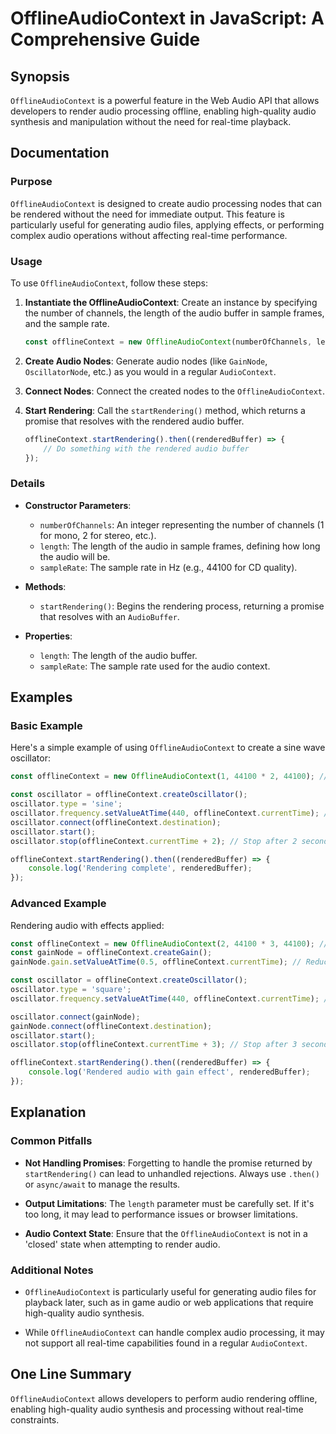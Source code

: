 <!--
Meta Description: # OfflineAudioContext in JavaScript: A Comprehensive Guide ## Synopsis `OfflineAudioContext` is a powerful feature in the Web Audio API that allows de...
Meta Keywords: audio, offlinecontext, offlineaudiocontext, oscillator, length
-->

# OfflineAudioContext in JavaScript: A Comprehensive Guide

## Synopsis
`OfflineAudioContext` is a powerful feature in the Web Audio API that allows developers to render audio processing offline, enabling high-quality audio synthesis and manipulation without the need for real-time playback.

## Documentation
### Purpose
`OfflineAudioContext` is designed to create audio processing nodes that can be rendered without the need for immediate output. This feature is particularly useful for generating audio files, applying effects, or performing complex audio operations without affecting real-time performance.

### Usage
To use `OfflineAudioContext`, follow these steps:

1. **Instantiate the OfflineAudioContext**: Create an instance by specifying the number of channels, the length of the audio buffer in sample frames, and the sample rate.

   ```javascript
   const offlineContext = new OfflineAudioContext(numberOfChannels, length, sampleRate);
   ```

2. **Create Audio Nodes**: Generate audio nodes (like `GainNode`, `OscillatorNode`, etc.) as you would in a regular `AudioContext`.

3. **Connect Nodes**: Connect the created nodes to the `OfflineAudioContext`.

4. **Start Rendering**: Call the `startRendering()` method, which returns a promise that resolves with the rendered audio buffer.

   ```javascript
   offlineContext.startRendering().then((renderedBuffer) => {
       // Do something with the rendered audio buffer
   });
   ```

### Details
- **Constructor Parameters**:
  - `numberOfChannels`: An integer representing the number of channels (1 for mono, 2 for stereo, etc.).
  - `length`: The length of the audio in sample frames, defining how long the audio will be.
  - `sampleRate`: The sample rate in Hz (e.g., 44100 for CD quality).

- **Methods**:
  - `startRendering()`: Begins the rendering process, returning a promise that resolves with an `AudioBuffer`.
  
- **Properties**:
  - `length`: The length of the audio buffer.
  - `sampleRate`: The sample rate used for the audio context.

## Examples
### Basic Example
Here's a simple example of using `OfflineAudioContext` to create a sine wave oscillator:

```javascript
const offlineContext = new OfflineAudioContext(1, 44100 * 2, 44100); // 1 channel, 2 seconds, 44.1kHz

const oscillator = offlineContext.createOscillator();
oscillator.type = 'sine';
oscillator.frequency.setValueAtTime(440, offlineContext.currentTime); // A4 note
oscillator.connect(offlineContext.destination);
oscillator.start();
oscillator.stop(offlineContext.currentTime + 2); // Stop after 2 seconds

offlineContext.startRendering().then((renderedBuffer) => {
    console.log('Rendering complete', renderedBuffer);
});
```

### Advanced Example
Rendering audio with effects applied:

```javascript
const offlineContext = new OfflineAudioContext(2, 44100 * 3, 44100); // 2 channels, 3 seconds, 44.1kHz
const gainNode = offlineContext.createGain();
gainNode.gain.setValueAtTime(0.5, offlineContext.currentTime); // Reduce volume

const oscillator = offlineContext.createOscillator();
oscillator.type = 'square';
oscillator.frequency.setValueAtTime(440, offlineContext.currentTime); // A4 note

oscillator.connect(gainNode);
gainNode.connect(offlineContext.destination);
oscillator.start();
oscillator.stop(offlineContext.currentTime + 3); // Stop after 3 seconds

offlineContext.startRendering().then((renderedBuffer) => {
    console.log('Rendered audio with gain effect', renderedBuffer);
});
```

## Explanation
### Common Pitfalls
- **Not Handling Promises**: Forgetting to handle the promise returned by `startRendering()` can lead to unhandled rejections. Always use `.then()` or `async/await` to manage the results.
  
- **Output Limitations**: The `length` parameter must be carefully set. If it's too long, it may lead to performance issues or browser limitations.

- **Audio Context State**: Ensure that the `OfflineAudioContext` is not in a 'closed' state when attempting to render audio. 

### Additional Notes
- `OfflineAudioContext` is particularly useful for generating audio files for playback later, such as in game audio or web applications that require high-quality audio synthesis.

- While `OfflineAudioContext` can handle complex audio processing, it may not support all real-time capabilities found in a regular `AudioContext`.

## One Line Summary
`OfflineAudioContext` allows developers to perform audio rendering offline, enabling high-quality audio synthesis and processing without real-time constraints.